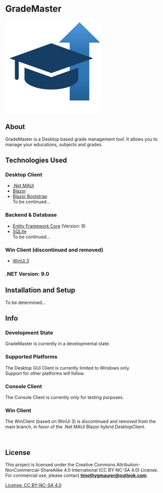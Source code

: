 # GradeMaster
![GradeMaster Logo](Images/logo.png)

## About
GradeMaster is a Desktop based grade management tool. It allows you to manage your educations, subjects and grades.

## Technologies Used
### Desktop Client
- [.Net MAUI](https://dotnet.microsoft.com/en-us/apps/maui)
- [Blazor](https://dotnet.microsoft.com/en-us/apps/aspnet/web-apps/blazor)
- [Blazor Bootstrap](https://demos.blazorbootstrap.com/) <br>
To be continued...

### Backend & Database
- [Entity Framework Core](https://learn.microsoft.com/de-de/ef/core/) (Version: 9)
- [SQLite](https://sqlite.org/) <br>
To be continued...

### Win Client (discontinued and removed)
- [WinUi 3](https://learn.microsoft.com/de-de/windows/apps/winui/winui3/) <br>

### .NET Version: 9.0

## Installation and Setup
To be determined...

## Info
### Development State
GradeMaster is currently in a developmental state. <br>

### Supported Platforms
The Desktop GUI Client is currently limited to Windows only. <br>
Support for other platforms will follow.

### Console Client
The Console Client is currently only for testing purposes.

### Win Client
The WinClient (based on WinUi 3) is discontinued and removed from the main branch, in favor of the .Net MAUI Blazor hybrid DesktopClient.


<br>


## License
This project is licensed under the Creative Commons Attribution-NonCommercial-ShareAlike 4.0 International (CC BY-NC-SA 4.0) License. For commercial use, please contact **[timothygmaurer@outlook.com](mailto:timothygmaurer@outlook.com)**.

[License: CC BY-NC-SA 4.0](https://creativecommons.org/licenses/by-nc-sa/4.0/)
